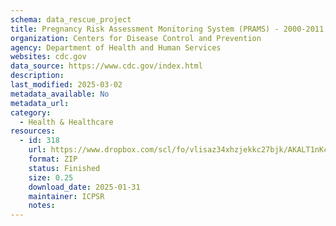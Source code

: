 ```yaml
---
schema: data_rescue_project 
title: Pregnancy Risk Assessment Monitoring System (PRAMS) - 2000-2011
organization: Centers for Disease Control and Prevention
agency: Department of Health and Human Services
websites: cdc.gov
data_source: https://www.cdc.gov/index.html
description: 
last_modified: 2025-03-02
metadata_available: No
metadata_url: 
category:
  - Health & Healthcare 
resources:
  - id: 318
    url: https://www.dropbox.com/scl/fo/vlisaz34xhzjekkc27bjk/AKALT1nKcYuDQPkCipKWRcQ?rlkey=fgbjbvffdsxakl5i4pvj5hbsi&dl=0
    format: ZIP
    status: Finished
    size: 0.25
    download_date: 2025-01-31
    maintainer: ICPSR
    notes: 
---
```

